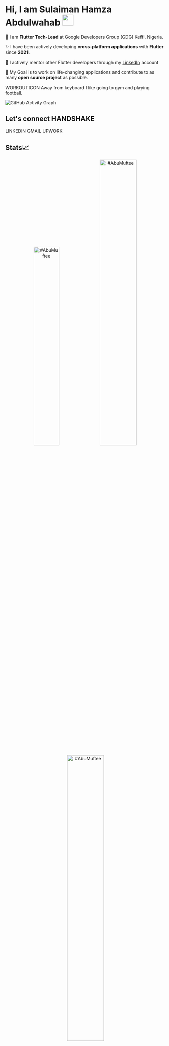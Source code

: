 # Hi, I am Sulaiman Hamza Abdulwahab <img src="https://github.com/TheDudeThatCode/TheDudeThatCode/blob/master/Assets/Hi.gif" width="35px">

🌱 I am **Flutter Tech-Lead** at Google Developers Group (GDG) Keffi, Nigeria.

✨ I have been actively developing **cross-platform applications** with **Flutter** since **2021**.

📝 I actively mentor other Flutter developers through my [LinkedIn]([https://](https://www.linkedin.com/in/abumuftee/)) account

🎯 My Goal is to work on life-changing applications and contribute to as many **open source project** as possible.

WORKOUTICON Away from keyboard I like going to gym and playing football.

![GitHub Activity Graph](https://cdn.hackernoon.com/images/cl-0-trqiv-904-gq-0-as-63-xgab-2-dm.jpg)

## Let's connect HANDSHAKE

LINKEDIN  GMAIL UPWORK

## Stats📈

<p align="center">
<img width="40%" src="https://github-readme-stats.vercel.app/api/top-langs?username=#AbuMuftee&show_icons=true&theme=dracula&title_color=ff8000&text_color=ffffff&bg_color=6a6a6a&locale=en&layout=compact&hide_border=true" alt="#AbuMuftee" />
<img width="48%" src="https://github-readme-stats.vercel.app/api?username=#AbuMuftee&show_icons=true&theme=dracula&title_color=ff8000&text_color=ffffff&bg_color=6a6a6a&locale=en&hide_border=true" alt="#AbuMuftee" />
<img width="48%" src="https://github-readme-streak-stats.herokuapp.com/?user=#AbuMuftee&theme=highcontrast&hide_border=true" alt="#AbuMuftee" />
</p>

I have been actively developing cross-platform applications with Flutter since 2021, maintaining my position as Flutter Tech-Lead at Google Developers Group (GDG) Keffi, Nigeria. I also mentor other Flutter developers for an hour daily and contribute to the Flutter community for another hour in the course of 24 hours.

And the start?
During my early years at Nasarawa State University (2015), I realized that it's way too difficult for students to get exam-like formatted resources and prepare for examinations. Realizing also that my experience with Visual Basic from coursework wouldn't help, I used a month to learn Java and another to learn Android development (smiles! Android Studio first released), and in the period of 4 months I released my first mobile application (General Studies, GST) with 2000+ active users in and outside our university.

Travel to 2020, the university's board noticed the impact the mobile application was making. They then tasked me with the design and development of a computerized examination system for the whole university's campuses. We formed a team of four people, used Adobe XD to design the user interface (UI), then borrowed my Java skills and incorporated them with JavaFx. It was smooth leading the team and developing the solution until the examinations commenced, when we realized that the system could not handle the traffic. I can still feel the coldness of the server room we spent the night in, scaling, fixing the solution, backing up data, and configuring other servers as backups. At the end, we celebrated the adoption of the system by the university.

I completed my stay until 2021 at the university as a Technician with the department of Computer science, guiding students in translating the theoretical aspects of their studies into practical applications. and also contributed to writing the practical manuals for the department.

And my flutter journey? Well, I learned the fundamentals of Flutter 2019, but then it wasn't much richer, just stateful widgets ahead in state management with few database supports. Can I say just sharedpreference and .....? I don't know. Anyway, I started using Flutter actively in 2021, and since then, Flutter has become my life. My portfolio and online activities will speak more from .... Oops! I need to code.

So you've reached here? Great! Let's build something impactful with my code and your great thoughts.

Thank you, and enjoy the rest of your day.
